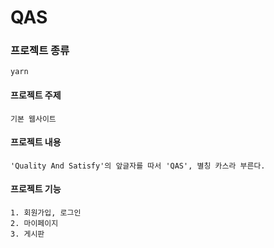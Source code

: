 # QAS

### 프로젝트 종류
```
yarn
```

#### 프로젝트 주제
```
기본 웹사이트
```

#### 프로젝트 내용
```
'Quality And Satisfy'의 앞글자를 따서 'QAS', 별칭 카스라 부른다.
```

#### 프로젝트 기능 
```
1. 회원가입, 로그인
2. 마이페이지
3. 게시판
```